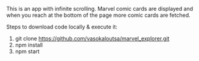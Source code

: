 This is an app with infinite scrolling. Marvel comic cards are displayed and when you reach at the bottom of the page more comic cards are fetched.

Steps to download code locally & execute it:

1. git clone https://github.com/vasokaloutsa/marvel_explorer.git
2. npm install
3. npm start
